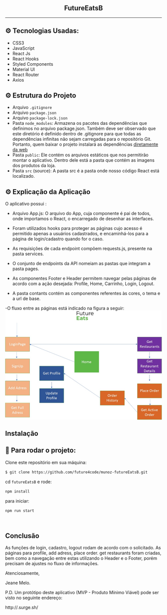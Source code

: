 <h2 align="center">FutureEatsB</h2>
<hr/>


## ⚙️ Tecnologias Usadas:
- CSS3
- JavaScript 
- React Js 
- React Hooks
- Styled Components
- Material UI
- React Router
- Axios

## ⚙️ Estrutura do Projeto

- Arquivo `.gitignore`
- Arquivo `package.json`
- Arquivo `package-lock.json`
- Pasta `node_modules`: Armazena os pacotes das dependências que definimos no arquivo package.json. Também deve ser observado que este diretório é definido dentro de .gitignore para que todas as dependências infinitas não sejam carregadas para o repositório Git. Portanto, quem baixar o projeto instalará as dependências [diretamente da web](https://www.npmjs.com/)
- Pasta `public`: Ele contém os arquivos estáticos que nos permitirão montar o aplicativo. Dentro dele está a pasta que contém as imagens dos produtos da loja.
- Pasta `src` (source): A pasta src é a pasta onde nosso código React está localizado.

## ⚙️ Explicação da Aplicação

O aplicativo possui :

- Arquivo App.js:
O arquivo do App, cuja componente é pai de todos, onde importamos o React, o encarregado de desenhar as interfaces.

- Foram utilizados hooks para proteger as páginas cujo acesso é permitido apenas a usuários cadastrados, e encaminhá-los para a página de login/cadastro quando for o caso.

- As requisições de cada endpoint compõem requests.js, presente na pasta services.

- O conjunto de endpoints da API nomeiam as pastas que integram a pasta pages. 

- As componentes Footer e Header permitem navegar pelas páginas de acordo com a ação desejada: Profile, Home, Carrinho, Login, Logout.

- A pasta contants contém as componentes referentes às cores, o tema e a url de base.

-O fluxo entre as páginas está indicado na figura a seguir:
![](futureeatsbfluxo.jpg)


##  Instalação


## 🏁 Para rodar o projeto:

Clone este repositório em sua máquina:

```bash
$ git clone https://github.com/future4code/munoz-futureEatsB.git
```

cd `futureEatsB` e rode:

```bash
npm install
```

para iniciar:

```bash
npm run start
```


<br/>

##  Conclusão

As funções de login, cadastro, logout rodam de acordo com o solicitado. As páginas para profile, add adress, place order. get restaurants foram criadas, bem como a navegação entre estas utilizando o Header e o Footer, porém precisam de ajustes no fluxo de informações.


Atenciosamente,

Jeane Melo.


P.D. Um protótipo deste aplicativo (MVP - Produto Mínimo Viável) pode ser visto no seguinte endereço:

http://.surge.sh/